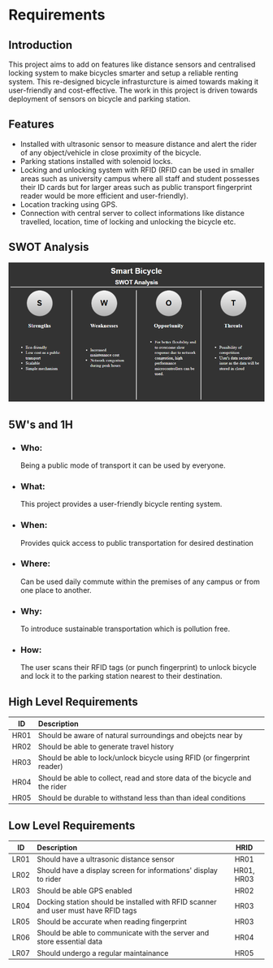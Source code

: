 # **Requirements**
## **Introduction**
This project aims to add on features like distance sensors and centralised locking system to make bicycles smarter and setup a reliable renting system. This re-designed bicycle infrasturcture is aimed towards making it user-friendly and cost-effective. The work in this project is driven towards deployment of sensors on bicycle and parking station.

## **Features**
- Installed with ultrasonic sensor to measure distance and alert the rider of any object/vehicle in close proximity of the bicycle.
- Parking stations installed with solenoid locks. 
- Locking and unlocking system with RFID (RFID can be used in smaller areas such as university campus where all staff and student possesses their ID cards but for larger areas such as public transport fingerprint reader would be more efficient and user-friendly).
- Location tracking using GPS.
- Connection with central server to collect informations like distance travelled, location, time of locking and unlocking the bicycle etc.

## **SWOT Analysis**
![SWOT Analysis](2022-02-26-14-03-20.png)

## **5W's and 1H**
- ### **Who:**
  Being a public mode of transport it can be used by everyone.
- ### **What:**
  This project provides a user-friendly bicycle renting system.
- ### **When:**
  Provides quick access to public transportation for desired destination  
- ### **Where:**
  Can be used daily commute within the premises of any campus or from one place to another.
- ### **Why:**
  To introduce sustainable transportation which is pollution free.
- ### **How:**
  The user scans their RFID tags (or punch fingerprint) to unlock bicycle and lock it to the parking station nearest to their destination.

## **High Level Requirements**
|  ID  | Description                                                                           |
| :--: | :------------------------------------------------------------------------------------ |
| HR01 | Should be aware of natural surroundings and obejcts near by                           |              
| HR02 | Should be able to generate travel history                                             |
| HR03 | Should be able to lock/unlock bicycle using RFID (or fingerprint reader)              |
| HR04 | Should be able to collect, read and store data of the bicycle and the rider           |
| HR05 | Should be durable to withstand less than than ideal conditions                        |

## **Low Level Requirements**
|  ID  | Description                                                                        |    HRID    |
| :--: | :--------------------------------------------------------------------------------- | :--------: |
| LR01 | Should have a ultrasonic distance sensor                                           |    HR01    |
| LR02 | Should have a display screen for informations' display to rider                    | HR01, HR03 |
| LR03 | Should be able GPS enabled                                                         |    HR02    |
| LR04 | Docking station should be installed with RFID scanner and user must have RFID tags |    HR03    |
| LR05 | Should be accurate when reading fingerprint                                        |    HR03    |
| LR06 | Should be able to communicate with the server and store essential data             |    HR04    |
| LR07 | Should undergo a regular maintainance                                              |    HR05    |